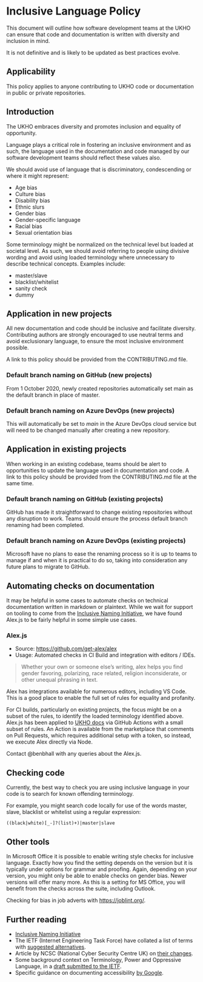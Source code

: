 
# Inclusive Language Policy

This document will outline how software development teams at the UKHO can ensure that code and documentation is written with diversity and inclusion in mind.

It is not definitive and is likely to be updated as best practices evolve.

## Applicability

This policy applies to anyone contributing to UKHO code or documentation in public or private repositories.

## Introduction

The UKHO embraces diversity and promotes inclusion and equality of opportunity.

Language plays a critical role in fostering an inclusive environment and as such, the language used in the documentation and code managed by our software development teams should reflect these values also.

We should avoid use of language that is discriminatory, condescending or where it might represent:

- Age bias
- Culture bias
- Disability bias
- Ethnic slurs
- Gender bias
- Gender-specific language
- Racial bias
- Sexual orientation bias

Some terminology might be normalized on the technical level but loaded at societal level. As such, we should avoid referring to people using divisive wording and avoid using loaded terminology where unnecessary to describe technical concepts. Examples include:

<!--alex disable blacklist sanity-check whitelist dummy-->
- master/slave
- blacklist/whitelist
- sanity check
- dummy
<!--alex enable blacklist sanity-check whitelist dummy-->

## Application in new projects

All new documentation and code should be inclusive and facilitate diversity. Contributing authors are strongly encouraged to use neutral terms and avoid exclusionary language, to ensure the most inclusive environment possible.

A link to this policy should be provided from the CONTRIBUTING.md file.

### Default branch naming on GitHub (new projects)

From 1 October 2020, newly created repositories automatically set main as the default branch in place of master.

### Default branch naming on Azure DevOps (new projects)

This will automatically be set to *main* in the Azure DevOps cloud service but will need to be changed manually after creating a new repository.

## Application in existing projects

When working in an existing codebase, teams should be alert to opportunities to update the language used in documentation and code. A link to this policy should be provided from the CONTRIBUTING.md file at the same time.

### Default branch naming on GitHub (existing projects)

GitHub has made it straightforward to change existing repositories without any disruption to work. Teams should ensure the process default branch renaming had been completed.

### Default branch naming on Azure DevOps (existing projects)

Microsoft have no plans to ease the renaming process so it is up to teams to manage if and when it is practical to do so, taking into consideration any future plans to migrate to GitHub.

## Automating checks on documentation

It may be helpful in some cases to automate checks on technical documentation written in markdown or plaintext. While we wait for support on tooling to come from the [Inclusive Naming Initiative](https://inclusivenaming.org/), we have found Alex.js to be fairly helpful in some simple use cases.

### Alex.js

- Source: https://github.com/get-alex/alex
- Usage: Automated checks in CI Build and integration with editors / IDEs.

> Whether your own or someone else’s writing, alex helps you find gender favoring, polarizing, race related, religion inconsiderate, or other unequal phrasing in text.

Alex has integrations available for numerous editors, including VS Code. This is a good place to enable the full set of rules for equality and profanity.

For CI builds, particularly on existing projects, the focus might be on a subset of the rules, to identify the loaded terminology identified above. Alex.js has been applied to [UKHO docs](https://github.com/ukho/docs) via GitHub Actions with a small subset of rules. An Action is available from the marketplace that comments on Pull Requests, which requires additional setup with a token, so instead, we execute Alex directly via Node.

Contact @benbhall with any queries about the Alex.js.

## Checking code

Currently, the best way to check you are using inclusive language in your code is to search for known offending terminology.

<!--alex disable blacklist whitelist-->
For example, you might search code locally for use of the words master, slave, blacklist or whitelist using a regular expression:
<!--alex enable blacklist whitelist-->

`((black|white)[_-]?(list)+)|master|slave`

## Other tools

In Microsoft Office it is possible to enable writing style checks for inclusive language. Exactly how you find the setting depends on the version but it is typically under options for grammar and proofing. Again, depending on your version, you might only be able to enable checks on gender bias. Newer versions will offer many more. As this is a setting for MS Office, you will benefit from the checks across the suite, including Outlook.

Checking for bias in job adverts with https://joblint.org/.

## Further reading

- [Inclusive Naming Initiative](https://inclusivenaming.org/)
- The IETF (Internet Engineering Task Force) have collated a list of terms with [suggested alternatives](https://github.com/ietf/terminology).
- Article by NCSC (National Cyber Security Centre UK) on [their changes](https://www.ncsc.gov.uk/blog-post/terminology-its-not-black-and-white).
- Some background context on Terminology, Power and Oppressive Language, in a [draft submitted to the IETF](https://tools.ietf.org/id/draft-knodel-terminology-04.html).
- Specific guidance on documenting accessibility [by Google](https://developers.google.com/style/inclusive-documentation#about-disability-and-accessibility).
